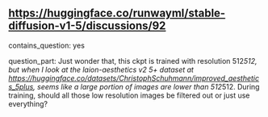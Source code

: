 ## https://huggingface.co/runwayml/stable-diffusion-v1-5/discussions/92

contains_question: yes

question_part: Just wonder that, this ckpt is trained with resolution 512*512, but when I look at the laion-aesthetics v2 5+ dataset at https://huggingface.co/datasets/ChristophSchuhmann/improved_aesthetics_5plus, seems like a large portion of images are lower than 512*512. During training, should all those low resolution images be filtered out or just use everything?